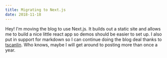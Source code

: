 ```yaml
---
title: Migrating to Next.js
date: 2018-11-18
---
```


Hey! I'm moving the blog to use Next.js. It builds out a static site and allows me to build a nice little react app so demos should be easier to set up. I also put in support for markdown so I can continue doing the blog deal thanks to [tscanlin](https://github.com/tscanlin/next-blog). Who knows, maybe I will get around to posting more than once a year.